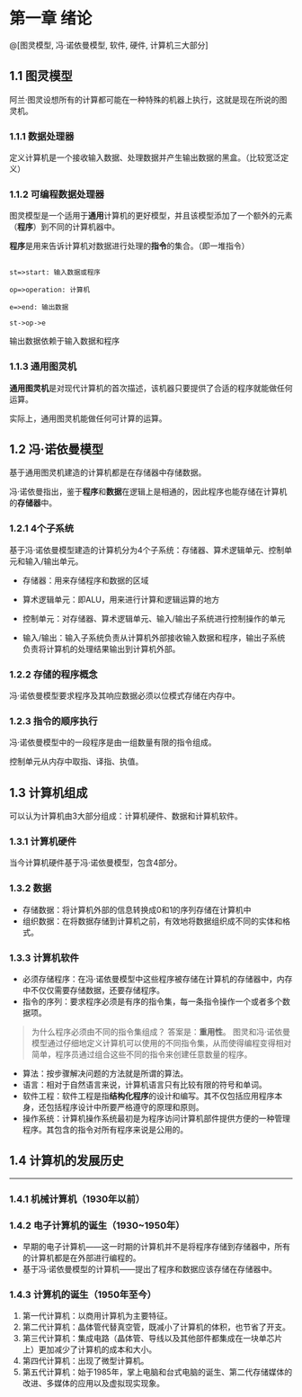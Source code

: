 第一章 绪论
=================

@[图灵模型, 冯·诺依曼模型, 软件, 硬件, 计算机三大部分]

1.1 图灵模型
------------------------

阿兰·图灵设想所有的计算都可能在一种特殊的机器上执行，这就是现在所说的图灵机。

### 1.1.1 数据处理器

定义计算机是一个接收输入数据、处理数据并产生输出数据的黑盒。（比较宽泛定义）

### 1.1.2 可编程数据处理器

图灵模型是一个适用于**通用**计算机的更好模型，并且该模型添加了一个额外的元素（**程序**）到不同的计算机器中。

**程序**是用来告诉计算机对数据进行处理的**指令**的集合。（即一堆指令）

```flow

st=>start: 输入数据或程序

op=>operation: 计算机

e=>end: 输出数据

st->op->e

```

输出数据依赖于输入数据和程序

### 1.1.3 通用图灵机

**通用图灵机**是对现代计算机的首次描述，该机器只要提供了合适的程序就能做任何运算。

实际上，通用图灵机能做任何可计算的运算。

1.2 冯·诺依曼模型
--------------------------

基于通用图灵机建造的计算机都是在存储器中存储数据。

冯·诺依曼指出，鉴于**程序**和**数据**在逻辑上是相通的，因此程序也能存储在计算机的**存储器**中。

### 1.2.1 4个子系统

基于冯·诺依曼模型建造的计算机分为4个子系统：存储器、算术逻辑单元、控制单元和输入/输出单元。

* 存储器：用来存储程序和数据的区域

* 算术逻辑单元：即ALU，用来进行计算和逻辑运算的地方

* 控制单元：对存储器、算术逻辑单元、输入/输出子系统进行控制操作的单元

* 输入/输出：输入子系统负责从计算机外部接收输入数据和程序，输出子系统负责将计算机的处理结果输出到计算机外部。

### 1.2.2 存储的程序概念

冯·诺依曼模型要求程序及其响应数据必须以位模式存储在内存中。

### 1.2.3 指令的顺序执行

冯·诺依曼模型中的一段程序是由一组数量有限的指令组成。

控制单元从内存中取指、译指、执值。

1.3 计算机组成
-------------------------------------

可以认为计算机由3大部分组成：计算机硬件、数据和计算机软件。

### 1.3.1 计算机硬件
当今计算机硬件基于冯·诺依曼模型，包含4部分。

### 1.3.2 数据
* 存储数据：将计算机外部的信息转换成0和1的序列存储在计算机中
* 组织数据：在将数据存储到计算机之前，有效地将数据组织成不同的实体和格式。

### 1.3.3 计算机软件
* 必须存储程序：在冯·诺依曼模型中这些程序被存储在计算机的存储器中，内存中不仅仅需要存储数据，还要存储程序。
* 指令的序列：要求程序必须是有序的指令集，每一条指令操作一个或者多个数据项。
 >为什么程序必须由不同的指令集组成？
 >答案是：**重用性**。
 >图灵和冯·诺依曼模型通过仔细地定义计算机可以使用的不同指令集，从而使得编程变得相对简单，程序员通过组合这些不同的指令来创建任意数量的程序。
 
 * 算法：按步骤解决问题的方法就是所谓的算法。
 * 语言：相对于自然语言来说，计算机语言只有比较有限的符号和单词。
 * 软件工程：软件工程是指**结构化程序**的设计和编写。其不仅包括应用程序本身，还包括程序设计中所要严格遵守的原理和原则。
 * 操作系统：计算机操作系统最初是为程序访问计算机部件提供方便的一种管理程序。其包含的指令对所有程序来说是公用的。

## 1.4 计算机的发展历史
----------------------------------------
### 1.4.1 机械计算机（1930年以前）
### 1.4.2 电子计算机的诞生（1930~1950年）
* 早期的电子计算机——这一时期的计算机并不是将程序存储到存储器中，所有的计算机都是在外部进行编程的。
* 基于冯·诺依曼模型的计算机——提出了程序和数据应该存储在存储器中。
### 1.4.3 计算机的诞生（1950年至今）
1. 第一代计算机：以商用计算机为主要特征。
2. 第二代计算机：晶体管代替真空管，既减小了计算机的体积，也节省了开支。
3. 第三代计算机：集成电路（晶体管、导线以及其他部件都集成在一块单芯片上）更加减少了计算机的成本和大小。
4. 第四代计算机：出现了微型计算机。
5. 第五代计算机：始于1985年，掌上电脑和台式电脑的诞生、第二代存储媒体的改进、多媒体的应用以及虚拟现实现象。